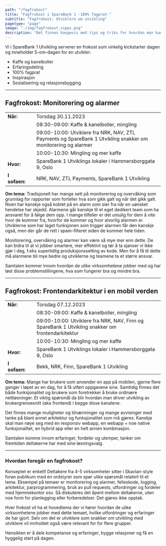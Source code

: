 ```yaml
---
path: "/fagfrokost"
title: "Fagfrokost i SpareBank 1 -100% fagprat-"
subtitle: "Fagfrokost: Utviklere om utvikling"
pagetype: "page"
image: "./img/fagfrokost_vipps.png"
description: "Det finnes haugevis med tips og triks for hvordan man kan starte dagen best mulig. De fleste av dem inneholder et eller annet om en god frokost. Det tar vi på alvor!"
---
```


Vi i SpareBank 1 Utvikling serverer en frokost som virkelig kickstarter dagen og inneholder 5-om-dagen for en utvikler:
* Kaffe og kanelboller 
* Erfaringsdeling
* 100% fagprat
* Inspirasjon 
* Sosialisering og relasjonsbygging


***

## Fagfrokost: Monitorering og alarmer

|     |  |  |
| -------- | ------- |------- |
| **Når:**  |  | Torsdag 30.11.2023    |
|   | | 08:30-09:00: Kaffe & kanelboller, mingling|
|   | | 09:00-10:00: Utviklere fra NRK, NAV, ZTL Payments og SpareBank 1 Utvikling snakker om monitorering og alarmer|
|   | | 10:00-10:30: Mingling og mer kaffe|
| **Hvor:** | | SpareBank 1 Utviklings lokaler i Hammersborggata 9, Oslo     |
| **I sofaen:**    |  | NRK, NAV, ZTL Payments, SpareBank 1 Utvikling   |

**Om tema:** Tradisjonelt har mange sett på monitorering og overvåking som grunnlag for rapporter som forteller hva som gikk galt og når det gikk galt. Noen har kanskje også koblet på en alarm som sier fra når en uønsket hendelse har skjedd. Alarmene går kanskje til et eget dedikert team som ha ansvaret for å følge dem opp. I mange tilfeller er det umulig for dem å vite hvor de kommer fra, hvorfor de kommer og hvor alvorlig alarmen er. Utviklerne som har laget funksjonen som trigger alarmen får den kanskje også, men der går de rett i spam-filteret siden de kommer hele tiden.

Monitorering, overvåking og alarmer kan være så mye mer enn dette. De kan bidra til at vi jobber smartere, mer effektivt og tør å ta sjanser vi ikke gjør i dag, f.eks supertidlig produksjonssetting av kode. Men for å få til dette må alarmene bli mye bedre og utviklerne og teamene ta et større ansvar.

Samtalen kommer innom hvordan de ulike virksomhetene jobber med og har løst disse problemstillingene, hva som fungerer bra og mindre bra. 


***

## Fagfrokost: Frontendarkitektur i en mobil verden

|     |  |  |
| -------- | ------- |------- |
| **Når:**  |  | Torsdag 07.12.2023    |
|   | | 08:30-09:00: Kaffe & kanelboller, mingling|
|   | | 09:00-10:00: Utviklere fra NRK, NAV, Finn og SpareBank 1 Utvikling snakker om frontendarkitektur|
|   | | 10:00-10:30: Mingling og mer kaffe|
| **Hvor:** | | SpareBank 1 Utviklings lokaler i Hammersborggata 9, Oslo     |
| **I sofaen:**    |  | Bekk, NRK, Finn, SpareBank 1 Utvikling   |

**Om tema:**   Mange har brukere som anvender en app på mobilen, gjerne flere ganger i løpet av en dag, for å få utført oppgavene sine. Samtidig finnes det  både funksjonalitet og brukere som foretrekker å bruke ordinære nettløsninger. Et viktig spørsmål da blir hvordan man driver utvikling av brukergrensesnitt (aka frontend) i begge disse kanalene. 

Det finnes mange muligheter og tilnærminger og mange avvieinger med tanke på blant annet arkitektur og funksjonalitet som må gjøres. Kanskje skal man nøye seg med en responsiv webapp, en webapp + noe native funksjonalitet, en hybrid app eller en helt annen kombinasjon. 

Samtalen komme innom erfaringer, fordeler og ulemper, tanker om fremtiden deltakerne har med sine løsningsvalg. 

***

### Hvordan foregår en fagfrokost?
Konseptet er enkelt! Deltakere fra 4-5 virksomheter sitter i Skavlan-style foran publikum med en ordstyrer som spør ulike spørsmål relatert til et tema. Eksempel på temaer er monitorering og alarmer, felleskode, logging, arkitektur, parprogrammering, bruk av pull requests, utfordringer og fordeler med hjemmekontor osv. Så diskuteres det åpent mellom deltakerne, uten noe form for planlegging eller forberedelser. Det gjøres ikke opptak.

Hver frokost vil ha et hovedtema der vi hører hvordan de ulike virksomhetene jobber med dette temaet, hvilke utfordringer og erfaringer de har gjort. Selv om det er 
utviklere som snakker om utvikling med utviklere vil innholdet også være relevant for for flere grupper.

Hensikten er å dele kompetanse og erfaringer, bygge relasjoner og få en hyggelig start på dagen. 